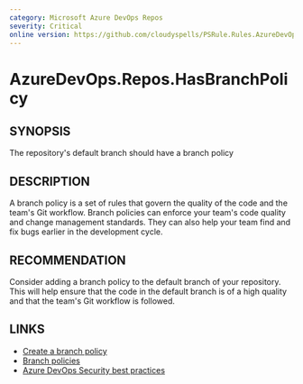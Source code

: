 ```yaml
---
category: Microsoft Azure DevOps Repos
severity: Critical
online version: https://github.com/cloudyspells/PSRule.Rules.AzureDevOps/blob/main/src/PSRule.Rules.AzureDevOps/en-US/AzureDevOps.Repos.HasBranchPolicy.md
---
```


# AzureDevOps.Repos.HasBranchPolicy

## SYNOPSIS

The repository's default branch should have a branch policy

## DESCRIPTION

A branch policy is a set of rules that govern the quality of the code and the
team's Git workflow. Branch policies can enforce your team's code quality and
change management standards. They can also help your team find and fix bugs
earlier in the development cycle.

## RECOMMENDATION

Consider adding a branch policy to the default branch of your repository.
This will help ensure that the code in the default branch is of a high quality
and that the team's Git workflow is followed.

## LINKS

- [Create a branch policy](https://docs.microsoft.com/en-us/azure/devops/repos/git/branch-policies?view=azure-devops)
- [Branch policies](https://docs.microsoft.com/en-us/azure/devops/repos/git/branch-policies-overview?view=azure-devops)
- [Azure DevOps Security best practices](https://learn.microsoft.com/en-us/azure/devops/organizations/security/security-best-practices?view=azure-devops#secure-azure-repos)
